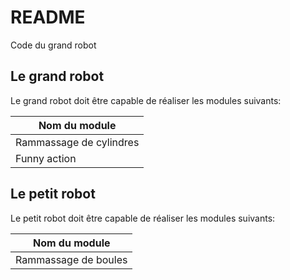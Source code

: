 # README

Code du grand robot

## Le grand robot

Le grand robot doit être capable de réaliser les modules suivants:

|Nom du module | 
|---|
|Rammassage de cylindres |
|Funny action |

## Le petit robot

Le petit robot doit être capable de réaliser les modules suivants:

|Nom du module |
|---|
|Rammassage de boules |
